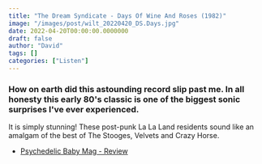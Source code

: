```yaml
---
title: "The Dream Syndicate - Days Of Wine And Roses (1982)"
image: "/images/post/wilt_20220420_DS.Days.jpg"
date: 2022-04-20T00:00:00.0000000
draft: false
author: "David"
tags: []
categories: ["Listen"]
---
```

### How on earth did this astounding record slip past me. In all honesty this early 80's classic is one of the biggest sonic surprises I've ever experienced.

 It is simply stunning! These post-punk La La Land residents sound like an amalgam of the best of The Stooges, Velvets and Crazy Horse. 

-  [Psychedelic Baby Mag - Review](https://www.psychedelicbabymag.com/2015/06/the-dream-syndicate-days-of-wine-and.html)